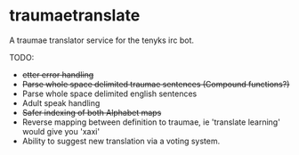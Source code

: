 traumaetranslate
================

A traumae translator service for the tenyks irc bot.

TODO:
* ~~etter error handling~~
* ~~Parse whole space delimited traumae sentences (Compound functions?)~~
* Parse whole space delimited english sentences
* Adult speak handling
* ~~Safer indexing of both Alphabet maps~~
* Reverse mapping between definition to traumae, ie 'translate learning' would give you 'xaxi'
* Ability to suggest new translation via a voting system.
